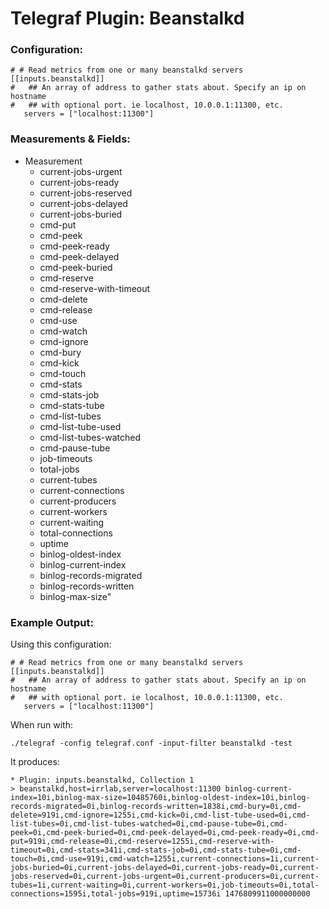 # Telegraf Plugin: Beanstalkd

### Configuration:

```
# # Read metrics from one or many beanstalkd servers
[[inputs.beanstalkd]]
#   ## An array of address to gather stats about. Specify an ip on hostname
#   ## with optional port. ie localhost, 10.0.0.1:11300, etc.
   servers = ["localhost:11300"]
```

### Measurements & Fields:

- Measurement
    - current-jobs-urgent
    - current-jobs-ready
    - current-jobs-reserved
    - current-jobs-delayed
    - current-jobs-buried
    - cmd-put
    - cmd-peek
    - cmd-peek-ready
    - cmd-peek-delayed
    - cmd-peek-buried
    - cmd-reserve
    - cmd-reserve-with-timeout
    - cmd-delete
    - cmd-release
    - cmd-use
    - cmd-watch
    - cmd-ignore
    - cmd-bury
    - cmd-kick
    - cmd-touch
    - cmd-stats
    - cmd-stats-job
    - cmd-stats-tube
    - cmd-list-tubes
    - cmd-list-tube-used
    - cmd-list-tubes-watched
    - cmd-pause-tube
    - job-timeouts
    - total-jobs
    - current-tubes
    - current-connections
    - current-producers
    - current-workers
    - current-waiting
    - total-connections
    - uptime
    - binlog-oldest-index
    - binlog-current-index
    - binlog-records-migrated
    - binlog-records-written
    - binlog-max-size"

### Example Output:

Using this configuration:
```
# # Read metrics from one or many beanstalkd servers
[[inputs.beanstalkd]]
#   ## An array of address to gather stats about. Specify an ip on hostname
#   ## with optional port. ie localhost, 10.0.0.1:11300, etc.
   servers = ["localhost:11300"]
```

When run with:
```
./telegraf -config telegraf.conf -input-filter beanstalkd -test
```

It produces:
```
* Plugin: inputs.beanstalkd, Collection 1
> beanstalkd,host=irrlab,server=localhost:11300 binlog-current-index=10i,binlog-max-size=10485760i,binlog-oldest-index=10i,binlog-records-migrated=0i,binlog-records-written=1838i,cmd-bury=0i,cmd-delete=919i,cmd-ignore=1255i,cmd-kick=0i,cmd-list-tube-used=0i,cmd-list-tubes=0i,cmd-list-tubes-watched=0i,cmd-pause-tube=0i,cmd-peek=0i,cmd-peek-buried=0i,cmd-peek-delayed=0i,cmd-peek-ready=0i,cmd-put=919i,cmd-release=0i,cmd-reserve=1255i,cmd-reserve-with-timeout=0i,cmd-stats=341i,cmd-stats-job=0i,cmd-stats-tube=0i,cmd-touch=0i,cmd-use=919i,cmd-watch=1255i,current-connections=1i,current-jobs-buried=0i,current-jobs-delayed=0i,current-jobs-ready=0i,current-jobs-reserved=0i,current-jobs-urgent=0i,current-producers=0i,current-tubes=1i,current-waiting=0i,current-workers=0i,job-timeouts=0i,total-connections=1595i,total-jobs=919i,uptime=15736i 1476809911000000000
```
